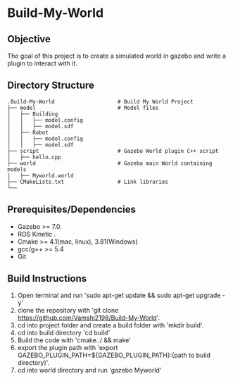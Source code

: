 # Build-My-World

## Objective 
The goal of this project is to create a simulated world in gazebo and write a plugin to interact with it.

## Directory Structure  
```
.Build-My-World                    # Build My World Project 
├── model                          # Model files 
│   ├── Building
│   │   ├── model.config
│   │   ├── model.sdf
│   ├── Robot
│   │   ├── model.config
│   │   ├── model.sdf
├── script                         # Gazebo World plugin C++ script
│   ├── hello.cpp
├── world                          # Gazebo main World containing models 
│   ├── Myworld.world
├── CMakeLists.txt                 # Link libraries 
└──
```
## Prerequisites/Dependencies  
* Gazebo >= 7.0.
* ROS Kinetic .
* Cmake >= 4.1(mac, linux), 3.81(Windows)
* gcc/g++ >= 5.4
* Git

## Build Instructions
1. Open terminal and run 'sudo apt-get update && sudo apt-get upgrade -y'
2. clone the repository with 'git clone https://github.com/Vamshi2198/Build-My-World'.
3. cd into project folder and create a build folder with 'mkdir build'.
4. cd into build directory 'cd build'
5. Build the code with 'cmake../ && make'
6. export the plugin path with 'export GAZEBO_PLUGIN_PATH=${GAZEBO_PLUGIN_PATH}:(path to build directory)'.
7. cd into world directory and run 'gazebo Myworld'
